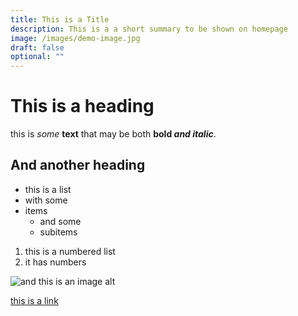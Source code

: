 ```yaml
---
title: This is a Title
description: This is a a short summary to be shown on homepage
image: /images/demo-image.jpg
draft: false
optional: ""
---
```


# This is a heading

this is _some_ **text** that may be both **bold _and italic_**.

## And another heading

- this is a list
- with some
- items
  - and some
  - subitems

1. this is a numbered list
2. it has numbers

![and this is an image alt](/images/demo-image.jpg)

[this is a link](https://test.com)
